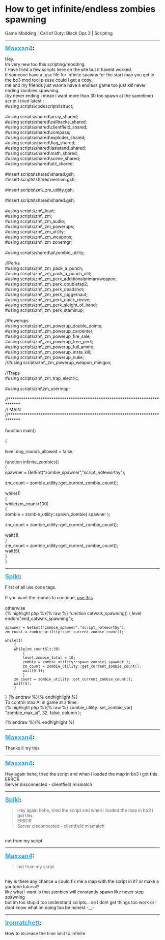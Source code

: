# How to get infinite/endless zombies spawning
Game Modding | Call of Duty: Black Ops 3 | Scripting

---
<strong style="font-size: 1.4em;"><span style="text-decoration: underline;text-decoration-color: #34a7f9;"><span style="color:#34a7f9;">Maxxan4</span></span>:</strong>

<p>Hey.<br />Im very new too this scripting/modding.<br />I Have tried a few scripts here on the site but it havent worked.<br />if someone have a .gsc file for infinite spawns for the start map you get in the bo3 mod tool please could i get a copy.<br />me and my friends just wanna have a endless game too just kill never ending zombies spawning.<br />(by never ending i mean i want more than 30 too spawn at the sametime)<br />script i tried latest : <br />#using scripts\codescripts\struct;<br /><br />#using scripts\shared\array_shared;<br />#using scripts\shared\callbacks_shared;<br />#using scripts\shared\clientfield_shared;<br />#using scripts\shared\compass;<br />#using scripts\shared\exploder_shared;<br />#using scripts\shared\flag_shared;<br />#using scripts\shared\laststand_shared;<br />#using scripts\shared\math_shared;<br />#using scripts\shared\scene_shared;<br />#using scripts\shared\util_shared;<br /><br />#insert scripts\shared\shared.gsh;<br />#insert scripts\shared\version.gsh;<br /><br />#insert scripts\zm\_zm_utility.gsh;<br /><br />#insert scripts\shared\shared.gsh;<br /><br />#using scripts\zm\_load;<br />#using scripts\zm\_zm;<br />#using scripts\zm\_zm_audio;<br />#using scripts\zm\_zm_powerups;<br />#using scripts\zm\_zm_utility;<br />#using scripts\zm\_zm_weapons;<br />#using scripts\zm\_zm_zonemgr;<br /><br />#using scripts\shared\ai\zombie_utility;<br /><br />//Perks<br />#using scripts\zm\_zm_pack_a_punch;<br />#using scripts\zm\_zm_pack_a_punch_util;<br />#using scripts\zm\_zm_perk_additionalprimaryweapon;<br />#using scripts\zm\_zm_perk_doubletap2;<br />#using scripts\zm\_zm_perk_deadshot;<br />#using scripts\zm\_zm_perk_juggernaut;<br />#using scripts\zm\_zm_perk_quick_revive;<br />#using scripts\zm\_zm_perk_sleight_of_hand;<br />#using scripts\zm\_zm_perk_staminup;<br /><br />//Powerups<br />#using scripts\zm\_zm_powerup_double_points;<br />#using scripts\zm\_zm_powerup_carpenter;<br />#using scripts\zm\_zm_powerup_fire_sale;<br />#using scripts\zm\_zm_powerup_free_perk;<br />#using scripts\zm\_zm_powerup_full_ammo;<br />#using scripts\zm\_zm_powerup_insta_kill;<br />#using scripts\zm\_zm_powerup_nuke;<br />//#using scripts\zm\_zm_powerup_weapon_minigun;<br /><br />//Traps<br />#using scripts\zm\_zm_trap_electric;<br /><br />#using scripts\zm\zm_usermap;<br /><br />//*****************************************************************************<br />// MAIN<br />//*****************************************************************************<br /><br />function main()<br /><br />{<br /><br />level.dog_rounds_allowed = false;<br /><br />function infinite_zombies()<br />{<br />    spawner = GetEnt(&quot;zombie_spawner&quot;,&quot;script_noteworthy&quot;);<br /><br />    zm_count = zombie_utility::get_current_zombie_count();<br /><br />    while(1)<br />    {    <br />        while(zm_count&lt;100)<br />        {<br />            zombie = zombie_utility::spawn_zombie( spawner );<br /><br />            zm_count = zombie_utility::get_current_zombie_count();<br /><br />            wait(1);<br />        }<br />    zm_count = zombie_utility::get_current_zombie_count();<br />    wait(5);<br />    }<br />}</p>

---
<strong style="font-size: 1.4em;"><span style="text-decoration: underline;text-decoration-color: #34a7f9;"><span style="color:#34a7f9;">Spiki</span></span>:</strong>

<p>First of all use code tags.<br /><br />If you want the rounds to continue, <a href="https://confluence.ugx-mods.com/display/UGXMODS/BO3+%7C+Adding+Timed+Gameplay+to+Zombiemode">use this</a><br /><br />otherwise<br />{% highlight php %}{% raw %}
function catwalk_spawning()
{
    level endon("end_catwalk_spawning");

    spawner = GetEnt("zombie_spawner","script_noteworthy");
    zm_count = zombie_utility::get_current_zombie_count();

    while(1)
        {   
        while(zm_count&lt;30)
            {
            level.zombie_total = 10;
            zombie = zombie_utility::spawn_zombie( spawner );
            zm_count = zombie_utility::get_current_zombie_count();
            wait(0.1);
            }
        zm_count = zombie_utility::get_current_zombie_count();
        wait(5);
        }
}
{% endraw %}{% endhighlight %}
<br />To control max AI in game at a time:<br />{% highlight php %}{% raw %}
zombie_utility::set_zombie_var( "zombie_max_ai", 32, false, column );

{% endraw %}{% endhighlight %}
</p>

---
<strong style="font-size: 1.4em;"><span style="text-decoration: underline;text-decoration-color: #34a7f9;"><span style="color:#34a7f9;">Maxxan4</span></span>:</strong>

<p>Thanks ill try this</p>

---
<strong style="font-size: 1.4em;"><span style="text-decoration: underline;text-decoration-color: #34a7f9;"><span style="color:#34a7f9;">Maxxan4</span></span>:</strong>

<p>Hey again hehe, tried the script and when i loaded the map in bo3 i got this.<br />ERROR<br />Server disconnected - clientfield mismatch</p>

---
<strong style="font-size: 1.4em;"><span style="text-decoration: underline;text-decoration-color: #34a7f9;"><span style="color:#34a7f9;">Spiki</span></span>:</strong>

<p><blockquote>Hey again hehe, tried the script and when i loaded the map in bo3 i got this.<br />ERROR<br />Server disconnected - clientfield mismatch<br /></blockquote><br />not from my script</p>

---
<strong style="font-size: 1.4em;"><span style="text-decoration: underline;text-decoration-color: #34a7f9;"><span style="color:#34a7f9;">Maxxan4</span></span>:</strong>

<p><blockquote>not from my script<br /></blockquote><br />hey is there any chance u could fix me a map with the script in it? or make a youtube tutorial? <br />like what i want is that zombies will constantly spawn like never stop spawning<br />but im too stupid too understand scripts... so i dont get things too work or i dont know what im doing too be honest -__-</p>

---
<strong style="font-size: 1.4em;"><span style="text-decoration: underline;text-decoration-color: #34a7f9;"><span style="color:#34a7f9;">ironratchett</span></span>:</strong>

<p>How to increase the time limit to infinite</p>
